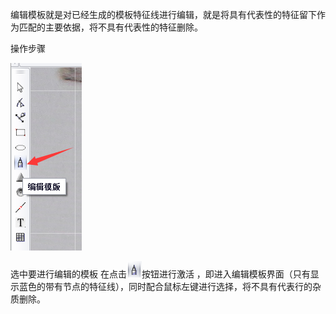 

编辑模板就是对已经生成的模板特征线进行编辑，就是将具有代表性的特征留下作为匹配的主要依据，将不具有代表性的特征删除。

操作步骤

![](/assets/编辑模板栏.png)

选中要进行编辑的模板  在点击![](/assets/编辑模板按钮.png)按钮进行激活 ，即进入编辑模板界面（只有显示蓝色的带有节点的特征线），同时配合鼠标左键进行选择，将不具有代表行的杂质删除。

